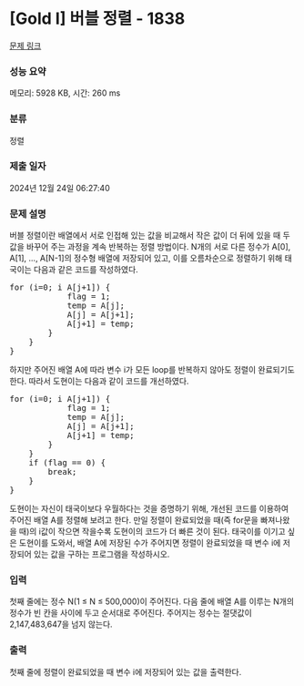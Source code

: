 # [Gold I] 버블 정렬 - 1838 

[문제 링크](https://www.acmicpc.net/problem/1838) 

### 성능 요약

메모리: 5928 KB, 시간: 260 ms

### 분류

정렬

### 제출 일자

2024년 12월 24일 06:27:40

### 문제 설명

<p>버블 정렬이란 배열에서 서로 인접해 있는 값을 비교해서 작은 값이 더 뒤에 있을 때 두 값을 바꾸어 주는 과정을 계속 반복하는 정렬 방법이다. N개의 서로 다른 정수가 A[0], A[1], ..., A[N-1]의 정수형 배열에 저장되어 있고, 이를 오름차순으로 정렬하기 위해 태국이는 다음과 같은 코드를 작성하였다.</p>

<pre>for (i=0; i<N; i++) {
    flag = 0;
    for (j=0; j<N-1; j++) {
        if (A[j] > A[j+1]) {
            flag = 1;
            temp = A[j];
            A[j] = A[j+1];
            A[j+1] = temp;
        }
    }
}</pre>

<p>하지만 주어진 배열 A에 따라 변수 i가 모든 loop를 반복하지 않아도 정렬이 완료되기도 한다. 따라서 도현이는 다음과 같이 코드를 개선하였다.</p>

<pre>for (i=0; i<N; i++) {
    flag = 0;
    for (j=0; j<N-1; j++) {
        if (A[j] > A[j+1]) {
            flag = 1;
            temp = A[j];
            A[j] = A[j+1];
            A[j+1] = temp;
        }
    }
    if (flag == 0) {
        break;
    }
}</pre>

<p>도현이는 자신이 태국이보다 우월하다는 것을 증명하기 위해, 개선된 코드를 이용하여 주어진 배열 A를 정렬해 보려고 한다. 만일 정렬이 완료되었을 때(즉 for문을 빠져나왔을 때)의 i값이 작으면 작을수록 도현이의 코드가 더 빠른 것이 된다. 태국이를 이기고 싶은 도현이를 도와서, 배열 A에 저장된 수가 주어지면 정렬이 완료되었을 때 변수 i에 저장되어 있는 값을 구하는 프로그램을 작성하시오.</p>

### 입력 

 <p>첫째 줄에는 정수 N(1 ≤ N ≤ 500,000)이 주어진다. 다음 줄에 배열 A를 이루는 N개의 정수가 빈 칸을 사이에 두고 순서대로 주어진다. 주어지는 정수는 절댓값이 2,147,483,647을 넘지 않는다.</p>

### 출력 

 <p>첫째 줄에 정렬이 완료되었을 때 변수 i에 저장되어 있는 값을 출력한다.</p>

